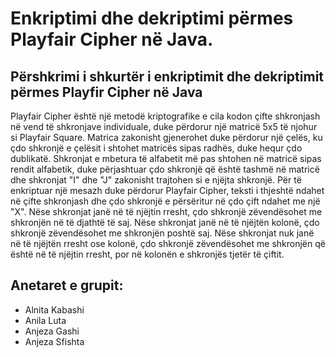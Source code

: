 
# Enkriptimi dhe dekriptimi përmes Playfair Cipher në Java.

## Përshkrimi i shkurtër i enkriptimit dhe dekriptimit përmes Playfir Cipher në Java

Playfair Cipher është një metodë kriptografike e cila kodon çifte shkronjash në vend të shkronjave individuale, duke përdorur një matricë 5x5 të njohur si Playfair Square. Matrica zakonisht gjenerohet duke përdorur një çelës, ku çdo shkronjë e çelësit i shtohet matricës sipas radhës, duke hequr çdo dublikatë. Shkronjat e mbetura të alfabetit më pas shtohen në matricë sipas rendit alfabetik, duke përjashtuar çdo shkronjë që është tashmë në matricë dhe shkronjat "I" dhe "J" zakonisht trajtohen si e njëjta shkronjë.
Për të enkriptuar një mesazh duke përdorur Playfair Cipher, teksti i thjeshtë ndahet në çifte shkronjash dhe çdo shkronjë e përsëritur në çdo çift ndahet me një "X". Nëse shkronjat janë në të njëjtin rresht, çdo shkronjë zëvendësohet me shkronjën në të djathtë të saj. Nëse shkronjat janë në të njëjtën kolonë, çdo shkronjë zëvendësohet me shkronjën poshtë saj. Nëse shkronjat nuk janë në të njëjtën rresht ose kolonë, çdo shkronjë zëvendësohet me shkronjën që është në të njëjtin rresht, por në kolonën e shkronjës tjetër të çiftit.


## Anetaret e grupit:
* Alnita Kabashi
* Anila Luta
* Anjeza Gashi
* Anjeza Sfishta
